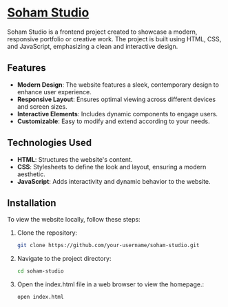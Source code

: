 # [Soham Studio](https://sohamstudio.netlify.app/)

Soham Studio is a frontend project created to showcase a modern, responsive portfolio or creative work. The project is built using HTML, CSS, and JavaScript, emphasizing a clean and interactive design.

## Features

- **Modern Design**: The website features a sleek, contemporary design to enhance user experience.
- **Responsive Layout**: Ensures optimal viewing across different devices and screen sizes.
- **Interactive Elements**: Includes dynamic components to engage users.
- **Customizable**: Easy to modify and extend according to your needs.

## Technologies Used

- **HTML**: Structures the website's content.
- **CSS**: Stylesheets to define the look and layout, ensuring a modern aesthetic.
- **JavaScript**: Adds interactivity and dynamic behavior to the website.

## Installation

To view the website locally, follow these steps:

1. Clone the repository:
   ```sh
   git clone https://github.com/your-username/soham-studio.git
   
2. Navigate to the project directory:
    ```sh
    cd soham-studio

3. Open the index.html file in a web browser to view the homepage.:
    ```sh
   open index.html
